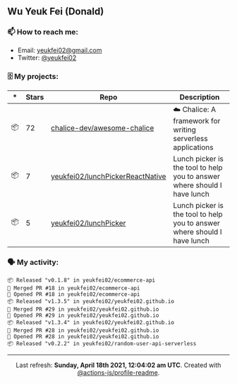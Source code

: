 ## Wu Yeuk Fei (Donald)

### 📫 How to reach me:

- Email: [yeukfei02@gmail.com](yeukfei02@gmail.com)
- Twitter: [@yeukfei02](https://twitter.com/yeukfei02)

### 🗄 My projects:

|*|Stars|Repo|Description|
|---|---|---|---|
| 📦 | 72 | [chalice-dev/awesome-chalice](https://github.com/chalice-dev/awesome-chalice) | ☁️ Chalice: A framework for writing serverless applications |
| 📦 | 7 | [yeukfei02/lunchPickerReactNative](https://github.com/yeukfei02/lunchPickerReactNative) | Lunch picker is the tool to help you to answer where should I have lunch |
| 📦 | 5 | [yeukfei02/lunchPicker](https://github.com/yeukfei02/lunchPicker) | Lunch picker is the tool to help you to answer where should I have lunch |

### 🗣 My activity:

```
📦 Released "v0.1.8" in yeukfei02/ecommerce-api
🎉 Merged PR #18 in yeukfei02/ecommerce-api
💪 Opened PR #18 in yeukfei02/ecommerce-api
📦 Released "v1.3.5" in yeukfei02/yeukfei02.github.io
🎉 Merged PR #29 in yeukfei02/yeukfei02.github.io
💪 Opened PR #29 in yeukfei02/yeukfei02.github.io
📦 Released "v1.3.4" in yeukfei02/yeukfei02.github.io
🎉 Merged PR #28 in yeukfei02/yeukfei02.github.io
💪 Opened PR #28 in yeukfei02/yeukfei02.github.io
📦 Released "v0.2.2" in yeukfei02/random-user-api-serverless
```

<!-- <img src="https://github-readme-stats.vercel.app/api?username=yeukfei02&show_icons=true&count_private=true&theme=radical" />

<img src="https://github-readme-stats.vercel.app/api/top-langs/?username=yeukfei02&theme=radical" /> -->

---

<p align="center">Last refresh: <b>Sunday, April 18th 2021, 12:04:02 am UTC</b>. Created with <a href=https://github.com/marketplace/actions/profile-readme>@actions-js/profile-readme</a>.</p>
